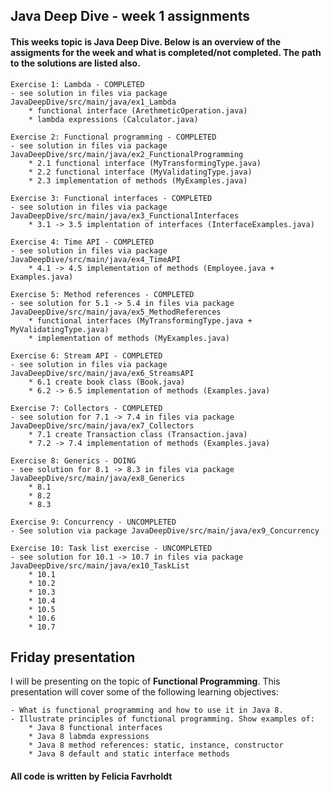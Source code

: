## Java Deep Dive - week 1 assignments

#### This weeks topic is Java Deep Dive. Below is an overview of the assigments for the week and what is completed/not completed. The path to the solutions are listed also.  

    Exercise 1: Lambda - COMPLETED
    - see solution in files via package JavaDeepDive/src/main/java/ex1_Lambda
        * functional interface (ArethmeticOperation.java)
        * lambda expressions (Calculator.java)

    Exercise 2: Functional programming - COMPLETED
    - see solution in files via package JavaDeepDive/src/main/java/ex2_FunctionalProgramming
        * 2.1 functional interface (MyTransformingType.java) 
        * 2.2 functional interface (MyValidatingType.java)
        * 2.3 implementation of methods (MyExamples.java)

    Exercise 3: Functional interfaces - COMPLETED
    - see solution in files via package JavaDeepDive/src/main/java/ex3_FunctionalInterfaces
        * 3.1 -> 3.5 implentation of interfaces (InterfaceExamples.java)

    Exercise 4: Time API - COMPLETED
    - see solution in files via package JavaDeepDive/src/main/java/ex4_TimeAPI
        * 4.1 -> 4.5 implementation of methods (Employee.java + Examples.java)

    Exercise 5: Method references - COMPLETED 
    - see solution for 5.1 -> 5.4 in files via package JavaDeepDive/src/main/java/ex5_MethodReferences
        * functional interfaces (MyTransformingType.java + MyValidatingType.java)
        * implementation of methods (MyExamples.java)

    Exercise 6: Stream API - COMPLETED
    - see solution in files via package JavaDeepDive/src/main/java/ex6_StreamsAPI
        * 6.1 create book class (Book.java)
        * 6.2 -> 6.5 implementation of methods (Examples.java)

    Exercise 7: Collectors - COMPLETED
    - see solution for 7.1 -> 7.4 in files via package JavaDeepDive/src/main/java/ex7_Collectors
        * 7.1 create Transaction class (Transaction.java)
        * 7.2 -> 7.4 implementation of methods (Examples.java)

    Exercise 8: Generics - DOING
    - see solution for 8.1 -> 8.3 in files via package JavaDeepDive/src/main/java/ex8_Generics
        * 8.1  
        * 8.2  
        * 8.3 

    Exercise 9: Concurrency - UNCOMPLETED
    - See solution via package JavaDeepDive/src/main/java/ex9_Concurrency

    Exercise 10: Task list exercise - UNCOMPLETED
    - see solution for 10.1 -> 10.7 in files via package JavaDeepDive/src/main/java/ex10_TaskList
        * 10.1  
        * 10.2  
        * 10.3  
        * 10.4 
        * 10.5 
        * 10.6 
        * 10.7 

## Friday presentation
I will be presenting on the topic of **Functional Programming**. This presentation will cover some of the following learning objectives: 

    - What is functional programming and how to use it in Java 8.
    - Illustrate principles of functional programming. Show examples of:
        * Java 8 functional interfaces
        * Java 8 labmda expressions
        * Java 8 method references: static, instance, constructor
        * Java 8 default and static interface methods

#### All code is written by Felicia Favrholdt